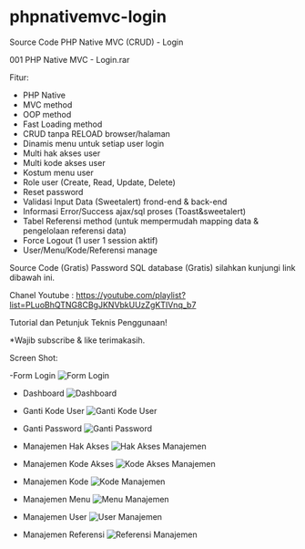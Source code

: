 # phpnativemvc-login
Source Code PHP Native MVC (CRUD) - Login

001 PHP Native MVC - Login.rar

Fitur:
- PHP Native
- MVC method
- OOP method
- Fast Loading method
- CRUD tanpa RELOAD browser/halaman
- Dinamis menu untuk setiap user login
- Multi hak akses user
- Multi kode akses user
- Kostum menu user
- Role user (Create, Read, Update, Delete)
- Reset password
- Validasi Input Data (Sweetalert) frond-end & back-end
- Informasi Error/Success ajax/sql proses (Toast&sweetalert)
- Tabel Referensi method (untuk mempermudah mapping data & pengelolaan referensi data)
- Force Logout (1 user 1 session aktif)
- User/Menu/Kode/Referensi manage

Source Code (Gratis)
Password SQL database (Gratis) silahkan kunjungi link dibawah ini.

Chanel Youtube : 
https://youtube.com/playlist?list=PLuoBhQTNG8CBgJKNVbkUUzZgKTIVnq_b7

Tutorial dan Petunjuk Teknis Penggunaan!

*Wajib subscribe & like terimakasih.

Screen Shot:

-Form Login
![Form Login](https://user-images.githubusercontent.com/36695013/185781797-9645358d-e1bc-4ec5-a51c-fdf3eae9454d.png)

- Dashboard
![Dashboard](https://user-images.githubusercontent.com/36695013/185781807-7a46a9ce-d45f-4d92-9240-177701faca6e.png)

- Ganti Kode User
![Ganti Kode User](https://user-images.githubusercontent.com/36695013/185781832-5d0e1342-7648-49f0-9d7b-6975ef8ce02f.png)

- Ganti Password
![Ganti Password](https://user-images.githubusercontent.com/36695013/185781846-864d4a0f-ef73-416b-9b4d-d56dda976877.png)

- Manajemen Hak Akses
![Hak Akses Manajemen](https://user-images.githubusercontent.com/36695013/185781862-57f0eabf-9748-4301-9782-ea28bd7f7fac.png)

- Manajemen Kode Akses
![Kode Akses Manajemen](https://user-images.githubusercontent.com/36695013/185781879-e5aee571-21a0-4ca4-b15f-6dd5e5490d78.png)

- Manajemen Kode
![Kode Manajemen](https://user-images.githubusercontent.com/36695013/185781890-d144b2e2-dc24-4a98-8e63-be03a967cd6a.png)

- Manajemen Menu
![Menu Manajemen](https://user-images.githubusercontent.com/36695013/185781900-ca3698d5-dd4d-493b-bcc9-b622e9f979ca.png)

- Manajemen User
![User Manajemen](https://user-images.githubusercontent.com/36695013/185781911-87316164-c2b1-432e-8c07-8999771a9e8c.png)

- Manajemen Referensi
![Referensi Manajemen](https://user-images.githubusercontent.com/36695013/185781920-edfadcee-38cd-4666-948d-0caad24fe668.png)
